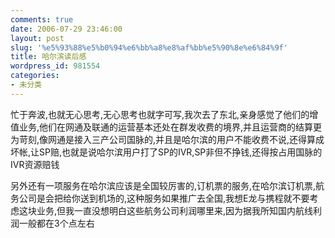 ```yaml
---
comments: true
date: 2006-07-29 23:46:00
layout: post
slug: '%e5%93%88%e5%b0%94%e6%bb%a8%e8%af%bb%e5%90%8e%e6%84%9f'
title: 哈尔滨读后感
wordpress_id: 981554
categories:
- 未分类
---
```


忙于奔波,也就无心思考,无心思考也就字可写,我次去了东北,亲身感觉了他们的增值业务,他们在网通及联通的运营基本还处在群发收费的境界,并且运营商的结算更为苛刻,像网通是接入三产公司国脉的,并且是哈尔滨的用户不能收费不说,还得算成坏帐,让SP赔,也就是说哈尔滨用户打了SP的IVR,SP非但不挣钱,还得按占用国脉的IVR资源赔钱




另外还有一项服务在哈尔滨应该是全国较厉害的,订机票的服务,在哈尔滨订机票,航务公司是会把给你送到机场的,这种服务如果推广去全国,我想E龙与携程就不要考虑这块业务,但我一直没想明白这些航务公司利润哪里来,因为据我所知国内航线利润一般都在3个点左右






